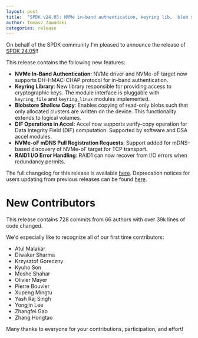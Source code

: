 ```yaml
---
layout: post
title:  "SPDK v24.05: NVMe in-band authentication, keyring lib,  blob shallow copy"
author: Tomasz Zawadzki
categories: release
---
```


On behalf of the SPDK community I'm pleased to announce the release of [SPDK 24.05](https://github.com/spdk/spdk/releases/tag/v24.05)!!

This release contains the following new features:

 - **NVMe In-Band Authentication**: NVMe driver and NVMe-oF target now supports DH-HMAC-CHAP protocol for in-band authentication.
 - **Keyring Library**: New library responsible for providing access to cryptographic keys. The module interface is pluggable with `keyring_file` and `keyring_linux` modules implemented.
 - **Blobstore Shallow Copy**: Enables copying of read-only blobs such that only allocated clusters are written on the device. This functionality extends to logical volumes.
 - **DIF Operations in Accel**: Accel now supports verify-copy operation for Data Integrity Field (DIF) computation. Supported by software and DSA accel modules.
 - **NVMe-oF mDNS Pull Registration Requests**: Support added for mDNS-based discovery of NVMe-oF target for TCP transport.
 - **RAID1 I/O Error Handling**: RAID1 can now recover from I/O errors when redundancy permits.


The full changelog for this release is available [here](https://github.com/spdk/spdk/releases/tag/v24.05).
Deprecation notices for users updating from previous releases can be found [here](https://github.com/spdk/spdk/blob/v24.05/deprecation.md).

# New Contributors

This release contains 728 commits from 66 authors with over 39k lines of code changed.

We'd especially like to recognize all of our first time contributors:

 - Atul Malakar
 - Diwakar Sharma
 - Krzysztof Goreczny
 - Kyuho Son
 - Moshe Shahar
 - Olivier Mayer
 - Pierre Bouvier
 - Xupeng Mingtu
 - Yash Raj Singh
 - Yongjin Lee
 - Zhangfei Gao
 - Zhang Hongtao

Many thanks to everyone for your contributions, participation, and effort!
